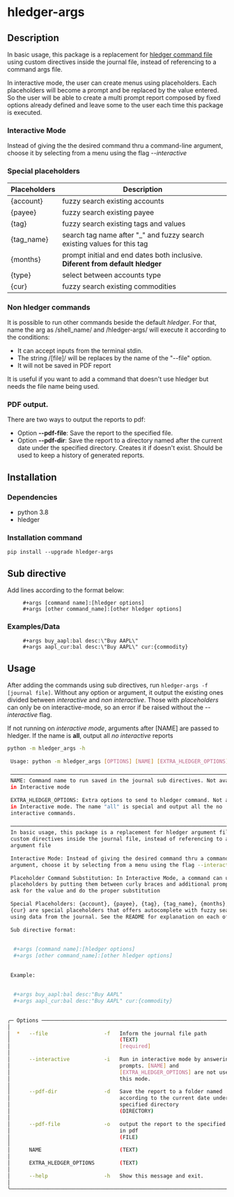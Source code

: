 # hledger-args

## Description

In basic usage, this package is a replacement for [hledger command file](https://hledger.org/1.29/hledger.html#command-arguments) using custom directives inside the journal file, instead of referencing to a command args file.

In interactive mode, the user can create menus using placeholders. Each placeholders will become a prompt and be replaced by the value entered. So the user will be able to create a multi prompt report composed by fixed options already defined and leave some to the user each time this package is executed.

### Interactive Mode

Instead of giving the the desired command thru a command-line argument, choose it by selecting from a menu using the flag *--interactive*

### Special placeholders

| Placeholders | Description                                                                    |
|--------------|--------------------------------------------------------------------------------|
| {account}    | fuzzy search existing accounts                                                 |
| {payee}      | fuzzy search existing payee                                                    |
| {tag}        | fuzzy search existing tags and values                                          |
| {tag_name}   | search tag name after "_" and fuzzy search existing values for this tag        |
| {months}     | prompt initial and end dates both inclusive. **Diferent from default hledger** |
| {type}       | select between accounts type                                                   |
| {cur}        | fuzzy search existing commodities                                              |

### Non hledger commands

It is possible to run other commands beside the default *hledger*. For that, name the arg as /shell_name/ and /hledger-args/ will execute it according to the conditions:

- It can accept inputs from the terminal stdin.
- The string /[file]/ will be replaces by the name of the "--file" option.
- It will not be saved in PDF report

It is useful if you want to add a command that doesn't use hledger but needs the file name being used.

### PDF output.

There are two ways to output the reports to pdf:

- Option **--pdf-file**: Save the report to the specified file.
- Option **--pdf-dir**: Save the report to a directory named after the current date under the specified directory. Creates it if doesn't exist. Should be used to keep a history of generated reports.


## Installation

### Dependencies

- python 3.8
- hledger

### Installation command

`pip install --upgrade hledger-args`

## Sub directive

Add lines according to the format below:

```text
     #+args [command name]:[hledger options]
     #+args [other command_name]:[other hledger options]
```

### Examples/Data

```text
     #+args buy_aapl:bal desc:\"Buy AAPL\"
     #+args aapl_cur:bal desc:\"Buy AAPL\" cur:{commodity}
```

## Usage

After adding the commands using sub directives, run `hledger-args -f [journal file]`. Without any option or argument, it output the existing ones divided between *interactive* and *non interactive*. Those with *placeholders* can only be on interactive-mode, so an error if be raised without the *--interactive* flag.

If not running on *interactive mode*, arguments after [NAME] are passed to hledger. If the name is **all**, output all *no interactive* reports

```bash
python -m hledger_args -h
                                                                                
 Usage: python -m hledger_args [OPTIONS] [NAME] [EXTRA_HLEDGER_OPTIONS]...      
                                                                                
 ────────────────────────────────────────────────────────────────────────────── 
 NAME: Command name to run saved in the journal sub directives. Not available   
 in Interactive mode                                                            
                                                                                
 EXTRA_HLEDGER_OPTIONS: Extra options to send to hledger command. Not available 
 in Interactive mode. The name "all" is special and output all the no           
 interactive commands.                                                          
                                                                                
 ────────────────────────────────────────────────────────────────────────────── 
 In basic usage, this package is a replacement for hledger argument file using  
 custom directives inside the journal file, instead of referencing to an        
 argument file                                                                  
                                                                                
 Interactive Mode: Instead of giving the desired command thru a command-line    
 argument, choose it by selecting from a menu using the flag --interactive      
                                                                                
 Placeholder Command Substitution: In Interactive Mode, a command can use       
 placeholders by putting them between curly braces and additional prompts wil   
 ask for the value and do the proper substitution                               
                                                                                
 Special Placeholders: {account}, {payee}, {tag}, {tag_name}, {months}, {type}, 
 {cur} are special placeholders that offers autocomplete with fuzzy search      
 using data from the journal. See the README for explanation on each of them    
                                                                                
 Sub directive format:                                                          
                                                                                
                                                                                
  #+args [command name]:[hledger options]                                       
  #+args [other command_name]:[other hledger options]                           
                                                                                
                                                                                
 Example:                                                                       
                                                                                
                                                                                
  #+args buy_aapl:bal desc:"Buy AAPL"                                           
  #+args aapl_cur:bal desc:"Buy AAPL" cur:{commodity}                           
                                                                                
                                                                                
╭─ Options ────────────────────────────────────────────────────────────────────╮
│                                                                              │
│  *   --file                  -f   Inform the journal file path               │
│                                   (TEXT)                                     │
│                                   [required]                                 │
│                                                                              │
│      --interactive           -i   Run in interactive mode by answering the   │
│                                   prompts. [NAME] and                        │
│                                   [EXTRA_HLEDGER_OPTIONS] are not used in    │
│                                   this mode.                                 │
│                                                                              │
│      --pdf-dir               -d   Save the report to a folder named          │
│                                   according to the current date under the    │
│                                   specified directory                        │
│                                   (DIRECTORY)                                │
│                                                                              │
│      --pdf-file              -o   output the report to the specified file    │
│                                   in pdf                                     │
│                                   (FILE)                                     │
│                                                                              │
│      NAME                         (TEXT)                                     │
│                                                                              │
│      EXTRA_HLEDGER_OPTIONS        (TEXT)                                     │
│                                                                              │
│      --help                  -h   Show this message and exit.                │
│                                                                              │
╰──────────────────────────────────────────────────────────────────────────────╯

```																			 
